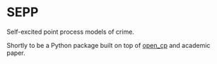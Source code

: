 # SEPP

Self-excited point process models of crime.

Shortly to be a Python package built on top of [open_cp](https://github.com/QuantCrimAtLeeds/PredictCode) and academic paper.
